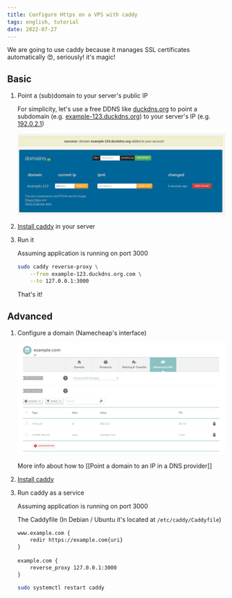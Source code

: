 ```yaml
---
title: Configure Https on a VPS with caddy
tags: english, tutorial
date: 2022-07-27
---
```


We are going to use caddy because it manages SSL certificates automatically 😍, seriously! it's magic!

## Basic

1. Point a (sub)domain to your server's public IP

    For simplicity, let's use a free DDNS like [duckdns.org](https://www.duckdns.org/) to point a subdomain (e.g. [example-123.duckdns.org](example-123.duckdns.org)) to your server's IP (e.g. [192.0.2.1](192.0.2.1))

    ![Duckdns's dashboard showing configured subdomain](2022-07-27-13-35-30.png)

2. [Install caddy](https://caddyserver.com/docs/install) in your server

3. Run it

    Assuming application is running on port 3000

    ```bash
    sudo caddy reverse-proxy \
        --from example-123.duckdns.org.com \
        --to 127.0.0.1:3000
    ```

    That's it!

## Advanced

1. Configure a domain (Namecheap's interface)

    ![configuration made in Namecheap](2022-07-27-14-09-15.png)

    More info about how to [[Point a domain to an IP in a DNS provider]]

2. [Install caddy](https://caddyserver.com/docs/install)

3. Run caddy as a service

    Assuming application is running on port 3000

    The Caddyfile (In Debian / Ubuntu it's located at `/etc/caddy/Caddyfile`)

    ```Caddyfile
    www.example.com {
        redir https://example.com{uri}
    }

    example.com {
        reverse_proxy 127.0.0.1:3000
    }
    ```

    ```bash
    sudo systemctl restart caddy
    ```
